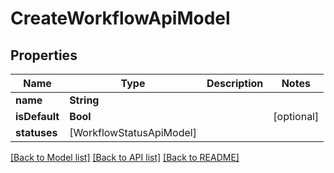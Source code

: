 # CreateWorkflowApiModel

## Properties
Name | Type | Description | Notes
------------ | ------------- | ------------- | -------------
**name** | **String** |  | 
**isDefault** | **Bool** |  | [optional] 
**statuses** | [WorkflowStatusApiModel] |  | 

[[Back to Model list]](../README.md#documentation-for-models) [[Back to API list]](../README.md#documentation-for-api-endpoints) [[Back to README]](../README.md)


